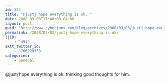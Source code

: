 ```yaml
---
id: 324
title: "@justj hope everything is ok. "
date: 2008-03-03T17:46:08-04:00
layout: post
guid: 'http://www.cyberjunx.com/blog/archives/2008/03/03/justj-hope-everything-is-ok/'
permalink: /2008/03/03/justj-hope-everything-is-ok/
ljID:
    - '491'
aktt_twitter_id:
    - '766229753'
categories:
    - General
---
```


@justj hope everything is ok. thinking good thoughts for him.